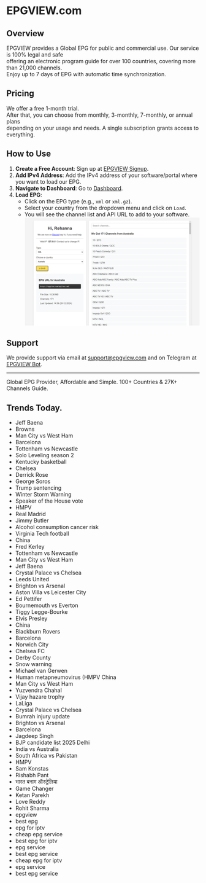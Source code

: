 # EPGVIEW.com



## Overview
EPGVIEW provides a Global EPG for public and commercial use. Our service is 100% legal and safe\
offering an electronic program guide for over 100 countries, covering more than 21,000 channels.\
Enjoy up to 7 days of EPG with automatic time synchronization.

## Pricing
We offer a free 1-month trial. \
After that, you can choose from monthly, 3-monthly, 7-monthly, or annual plans \
depending on your usage and needs. A single subscription grants access to everything.

## How to Use
1. **Create a Free Account**: Sign up at [EPGVIEW Signup](https://epgview.com/signup.php).
2. **Add IPv4 Address**: Add the IPv4 address of your software/portal where you want to load our EPG.
3. **Navigate to Dashboard**: Go to [Dashboard](https://epgview.com/dashboard.php).
4. **Load EPG**:
   - Click on the EPG type (e.g., `xml` or `xml.gz`).
   - Select your country from the dropdown menu and click on `Load`.
   - You will see the channel list and API URL to add to your software.
![EPGVIEW](img/dashboard.png)
## Support
We provide support via email at [support@epgview.com](mailto:support@epgview.com) and on Telegram at [EPGVIEW Bot](https://t.me/epgview_bot).

---

Global EPG Provider, Affordable and Simple. 100+ Countries & 27K+ Channels Guide.

## Trends Today.

- Jeff Baena
- Browns
- Man City vs West Ham
- Barcelona
- Tottenham vs Newcastle
- Solo Leveling season 2
- Kentucky basketball
- Chelsea
- Derrick Rose
- George Soros
- Trump sentencing
- Winter Storm Warning
- Speaker of the House vote
- HMPV
- Real Madrid
- Jimmy Butler
- Alcohol consumption cancer risk
- Virginia Tech football
- China
- Fred Kerley
- Tottenham vs Newcastle
- Man City vs West Ham
- Jeff Baena
- Crystal Palace vs Chelsea
- Leeds United
- Brighton vs Arsenal
- Aston Villa vs Leicester City
- Ed Pettifer
- Bournemouth vs Everton
- Tiggy Legge-Bourke
- Elvis Presley
- China
- Blackburn Rovers
- Barcelona
- Norwich City
- Chelsea FC
- Derby County
- Snow warning
- Michael van Gerwen
- Human metapneumovirus (HMPV China
- Man City vs West Ham
- Yuzvendra Chahal
- Vijay hazare trophy
- LaLiga
- Crystal Palace vs Chelsea
- Bumrah injury update
- Brighton vs Arsenal
- Barcelona
- Jagdeep Singh
- BJP candidate list 2025 Delhi
- India vs Australia
- South Africa vs Pakistan
- HMPV
- Sam Konstas
- Rishabh Pant
- भारत बनाम ऑस्ट्रेलिया
- Game Changer
- Ketan Parekh
- Love Reddy
- Rohit Sharma
- epgview
- best epg
- epg for iptv
- cheap epg service
- best epg for iptv
- epg service
- best epg service
- cheap epg for iptv
- epg service
- best epg service
